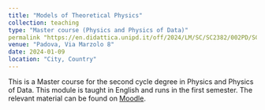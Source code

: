 ```yaml
---
title: "Models of Theoretical Physics"
collection: teaching
type: "Master course (Physics and Physics of Data)"
permalink "https://en.didattica.unipd.it/off/2024/LM/SC/SC2382/002PD/SCP8083597/N0"
venue: "Padova, Via Marzolo 8"
date: 2024-01-09
location: "City, Country"
---
```


This is a Master course for the second cycle degree in Physics and Physics of Data. This module is taught in English and runs in the first semester. The relevant material can be found on [Moodle](https://stem.elearning.unipd.it/course/index.php?categoryid=24).
